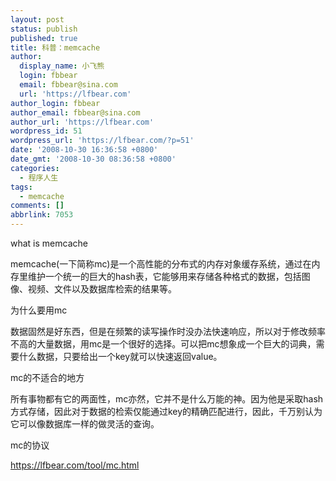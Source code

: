 ```yaml
---
layout: post
status: publish
published: true
title: 科普：memcache
author:
  display_name: 小飞熊
  login: fbbear
  email: fbbear@sina.com
  url: 'https://lfbear.com'
author_login: fbbear
author_email: fbbear@sina.com
author_url: 'https://lfbear.com'
wordpress_id: 51
wordpress_url: 'https://lfbear.com/?p=51'
date: '2008-10-30 16:36:58 +0800'
date_gmt: '2008-10-30 08:36:58 +0800'
categories:
  - 程序人生
tags:
  - memcache
comments: []
abbrlink: 7053
---
```

<p>what is memcache</p>
<p>memcache(一下简称mc)是一个高性能的分布式的内存对象缓存系统，通过在内存里维护一个统一的巨大的hash表，它能够用来存储各种格式的数据，包括图像、视频、文件以及数据库检索的结果等。</p>
<p>为什么要用mc</p>
<p>数据固然是好东西，但是在频繁的读写操作时没办法快速响应，所以对于修改频率不高的大量数据，用mc是一个很好的选择。可以把mc想象成一个巨大的词典，需要什么数据，只要给出一个key就可以快速返回value。</p>
<p>mc的不适合的地方</p>
<p>所有事物都有它的两面性，mc亦然，它并不是什么万能的神。因为他是采取hash方式存储，因此对于数据的检索仅能通过key的精确匹配进行，因此，千万别认为它可以像数据库一样的做灵活的查询。</p>
<p>mc的协议</p>
<p><a href="https://lfbear.com/tool/mc.html">https://lfbear.com/tool/mc.html</a></p>
